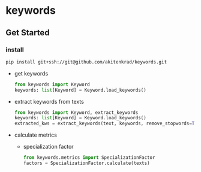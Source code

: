 # keywords

## Get Started

### install
```bash
pip install git+ssh://git@github.com/akitenkrad/keywords.git
```

- get keywords

    ```python
    from keywords import Keyword
    keywords: list[Keyword] = Keyword.load_keywords()
    ```

- extract keywords from texts

    ```python
    from keywords import Keyword, extract_keywords
    keywords: list[Keyword] = Keyword.load_keywords()
    extracted_kws = extract_keywords(text, keywords, remove_stopwords=True)
    ```

- calculate metrics
    - specialization factor
        ```python
        from keywords.metrics import SpecializationFactor
        factors = SpecializationFactor.calculate(texts)
        ```
